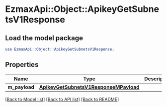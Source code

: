 # EzmaxApi::Object::ApikeyGetSubnetsV1Response

## Load the model package
```perl
use EzmaxApi::Object::ApikeyGetSubnetsV1Response;
```

## Properties
Name | Type | Description | Notes
------------ | ------------- | ------------- | -------------
**m_payload** | [**ApikeyGetSubnetsV1ResponseMPayload**](ApikeyGetSubnetsV1ResponseMPayload.md) |  | 

[[Back to Model list]](../README.md#documentation-for-models) [[Back to API list]](../README.md#documentation-for-api-endpoints) [[Back to README]](../README.md)


